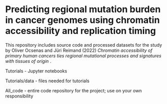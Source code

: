 # Predicting regional mutation burden in cancer genomes using chromatin accessibility and replication timing

This repository includes source code and processed datasets for the study by Oliver Ocsenas and Jüri Reimand (2022) _Chromatin accessibility of primary human cancers ties regional mutational processes and signatures with tissues of origin_ . 


Tutorials - Jupyter notebooks

Tutorials/data - files needed for tutorials

All_code - entire code repository for the project; use on your own responsibility

